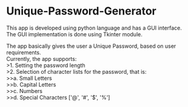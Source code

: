 # Unique-Password-Generator  

This app is developed using python language and has a GUI interface.  
The GUI implementation is done using Tkinter module.    

The app basically gives the user a Unique Password, based on user requirements.  
Currently, the app supports:  
        >1. Setting the password length  
        >2. Selection of character lists for the password, that is:  
                    >>a. Small Letters  
                    >>b. Capital Letters  
                    >>c. Numbers  
                    >>d. Special Characters ['@', '#', '$', '%']  
